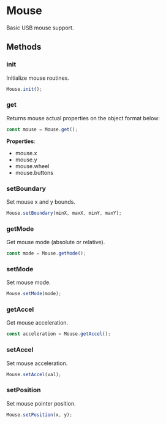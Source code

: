 # Mouse

Basic USB mouse support.

## Methods

### init

Initialize mouse routines.

```js
Mouse.init();
```

### get

Returns mouse actual properties on the object format below:

```js
const mouse = Mouse.get();
```

**Properties**:

- mouse.x
- mouse.y
- mouse.wheel
- mouse.buttons

### setBoundary

Set mouse x and y bounds.

```js
Mouse.setBoundary(minX, maxX, minY, maxY);
```

### getMode

Get mouse mode (absolute or relative).

```js
const mode = Mouse.getMode();
```

### setMode

Set mouse mode.

```js
Mouse.setMode(mode);
```

### getAccel

Get mouse acceleration.

```js
const acceleration = Mouse.getAccel();
```

### setAccel

Set mouse acceleration.

```js
Mouse.setAccel(val);
```

### setPosition

Set mouse pointer position.

```js
Mouse.setPosition(x, y);
```